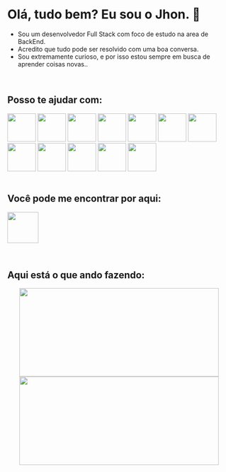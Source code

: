 # Olá, tudo bem? Eu sou o Jhon. 👋

- Sou um desenvolvedor Full Stack com foco de estudo na area de BackEnd.
- Acredito que tudo pode ser resolvido com uma boa conversa.
- Sou extremamente curioso, e por isso estou sempre em busca de aprender coisas novas..

<br/>

## Posso te ajudar com:      

<div >
<img width="64" src="https://cdn.jsdelivr.net/gh/devicons/devicon/icons/linux/linux-original.svg" />
<img width="64" src="https://cdn.jsdelivr.net/gh/devicons/devicon/icons/javascript/javascript-plain.svg" />
<img width="64" src="https://cdn.jsdelivr.net/gh/devicons/devicon/icons/typescript/typescript-original.svg" />         
<img width="64" src="https://cdn.jsdelivr.net/gh/devicons/devicon/icons/nodejs/nodejs-original-wordmark.svg" />          
<img width="64" src="https://cdn.jsdelivr.net/gh/devicons/devicon/icons/express/express-original-wordmark.svg" />
<img width="64" src="https://cdn.jsdelivr.net/gh/devicons/devicon/icons/mysql/mysql-original-wordmark.svg" />         
<img width="64" src="https://cdn.jsdelivr.net/gh/devicons/devicon/icons/sequelize/sequelize-original-wordmark.svg" />
<img width="64" src="https://cdn.jsdelivr.net/gh/devicons/devicon/icons/docker/docker-original-wordmark.svg" />         
<img width="64" src="https://cdn.jsdelivr.net/gh/devicons/devicon/icons/react/react-original-wordmark.svg" />
<img width="64" src="https://cdn.jsdelivr.net/gh/devicons/devicon/icons/redux/redux-original.svg" />
<img width="64" src="https://cdn.jsdelivr.net/gh/devicons/devicon/icons/jest/jest-plain.svg" />
 <img width="64" src="https://camo.githubusercontent.com/8dda745f53f612967eed8bdb3da9a4ff9cf696915640e019bcfe9c28d7151eeb/68747470733a2f2f74657374696e672d6c6962726172792e636f6d2f696d672f6f63746f7075732d36347836342e706e67" />
</div>

<br/>

## Você pode me encontrar por aqui:

[<img width="70" src="https://cdn.jsdelivr.net/gh/devicons/devicon/icons/linkedin/linkedin-original.svg" />](https://www.linkedin.com/in/jhon-santana/)

<br/>

## Aqui está o que ando fazendo:

<div align="center" >
<img width="450em" height="200em" src="https://github-readme-stats.vercel.app/api?username=jhonsstn&show_icons=true&theme=radical">
<img width="450em" height="200em" src="https://github-readme-stats.vercel.app/api/top-langs/?username=jhonsstn&layout=compact&langs_count=4&theme=radical">
</div>

<br/>

<!--
Here are some ideas to get you started:

- 🔭 I’m currently working on ...
- 🌱 I’m currently learning ...
- 👯 I’m looking to collaborate on ...
- 🤔 I’m looking for help with ...
- 💬 Ask me about ...
- 📫 How to reach me: ...
- 😄 Pronouns: ...
- ⚡ Fun fact: ...
 -->
